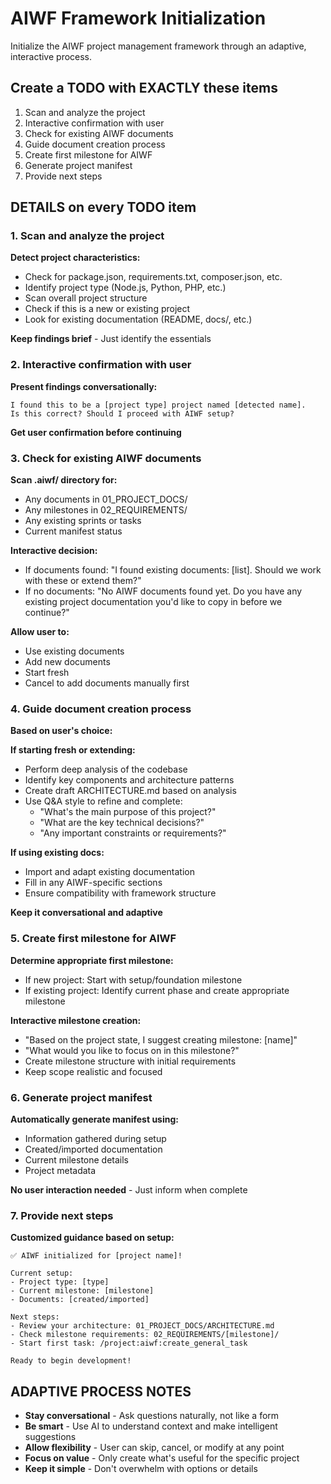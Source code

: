 # AIWF Framework Initialization

Initialize the AIWF project management framework through an adaptive, interactive process.

## Create a TODO with EXACTLY these items

1. Scan and analyze the project
2. Interactive confirmation with user
3. Check for existing AIWF documents
4. Guide document creation process
5. Create first milestone for AIWF
6. Generate project manifest
7. Provide next steps

## DETAILS on every TODO item

### 1. Scan and analyze the project

**Detect project characteristics:**

- Check for package.json, requirements.txt, composer.json, etc.
- Identify project type (Node.js, Python, PHP, etc.)
- Scan overall project structure
- Check if this is a new or existing project
- Look for existing documentation (README, docs/, etc.)

**Keep findings brief** - Just identify the essentials

### 2. Interactive confirmation with user

**Present findings conversationally:**

```
I found this to be a [project type] project named [detected name].
Is this correct? Should I proceed with AIWF setup?
```

**Get user confirmation before continuing**

### 3. Check for existing AIWF documents

**Scan .aiwf/ directory for:**

- Any documents in 01_PROJECT_DOCS/
- Any milestones in 02_REQUIREMENTS/
- Any existing sprints or tasks
- Current manifest status

**Interactive decision:**

- If documents found: "I found existing documents: [list]. Should we work with these or extend them?"
- If no documents: "No AIWF documents found yet. Do you have any existing project documentation you'd like to copy in before we continue?"

**Allow user to:**

- Use existing documents
- Add new documents
- Start fresh
- Cancel to add documents manually first

### 4. Guide document creation process

**Based on user's choice:**

**If starting fresh or extending:**

- Perform deep analysis of the codebase
- Identify key components and architecture patterns
- Create draft ARCHITECTURE.md based on analysis
- Use Q&A style to refine and complete:
  - "What's the main purpose of this project?"
  - "What are the key technical decisions?"
  - "Any important constraints or requirements?"

**If using existing docs:**

- Import and adapt existing documentation
- Fill in any AIWF-specific sections
- Ensure compatibility with framework structure

**Keep it conversational and adaptive**

### 5. Create first milestone for AIWF

**Determine appropriate first milestone:**

- If new project: Start with setup/foundation milestone
- If existing project: Identify current phase and create appropriate milestone

**Interactive milestone creation:**

- "Based on the project state, I suggest creating milestone: [name]"
- "What would you like to focus on in this milestone?"
- Create milestone structure with initial requirements
- Keep scope realistic and focused

### 6. Generate project manifest

**Automatically generate manifest using:**

- Information gathered during setup
- Created/imported documentation
- Current milestone details
- Project metadata

**No user interaction needed** - Just inform when complete

### 7. Provide next steps

**Customized guidance based on setup:**

```
✅ AIWF initialized for [project name]!

Current setup:
- Project type: [type]
- Current milestone: [milestone]
- Documents: [created/imported]

Next steps:
- Review your architecture: 01_PROJECT_DOCS/ARCHITECTURE.md
- Check milestone requirements: 02_REQUIREMENTS/[milestone]/
- Start first task: /project:aiwf:create_general_task

Ready to begin development!
```

## ADAPTIVE PROCESS NOTES

- **Stay conversational** - Ask questions naturally, not like a form
- **Be smart** - Use AI to understand context and make intelligent suggestions
- **Allow flexibility** - User can skip, cancel, or modify at any point
- **Focus on value** - Only create what's useful for the specific project
- **Keep it simple** - Don't overwhelm with options or details
